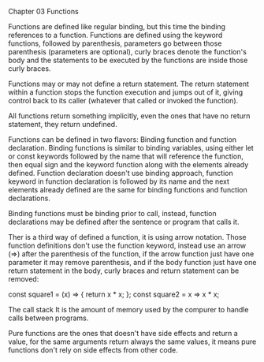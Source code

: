 Chapter 03 
Functions

Functions are defined like regular binding, but this time the binding references to a function.
Functions are defined using the keyword functions, followed by parenthesis, parameters go between those parenthesis (parameters are optional), curly braces denote the function's body and the statements to be executed by the functions are inside those curly braces.

Functions may or may not define a return statement. The return statement within a function stops the function execution and jumps out of it, giving control back to its caller (whatever that called or invoked the function).

All functions return something implicitly, even the ones that have no return statement, they return undefined.

Functions can be defined in two flavors: Binding function and function declaration.
Binding functions is similar to binding variables, using either let or const keywords followed by the name that will reference the function, then equal sign and the keyword function along with the elements already defined.
Function declaration doesn't use binding approach, function keyword in function declaration is followed by its name and the next elements already defined are the same for binding functions and function declarations.

Binding functions must be binding prior to call, instead, function declarations may be defined after the sentence or program that calls it.

Ther is a third way of defined a function, it is using arrow notation. Those function definitions don't use the function keyword, instead use an arrow (=>) after the parenthesis of the function, if the arrow function just have one parameter it may remove parenthesis, and if the body function just have one return statement in the body, curly braces and return statement can be removed:

const square1 = (x) => { return x * x; };
const square2 = x => x * x;

The call stack
It is the amount of memory used by the compurer to handle calls between programs.

Pure functions are the ones that doesn't have side effects and return a value, for the same arguments return always the same values, it means pure functions don't rely on side effects from other code.

